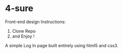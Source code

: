# 4-sure
Front-end design
Instructions:
1) Clone Repo
2) and Enjoy !

A simple Log In page built entirely using html5 and css3.
